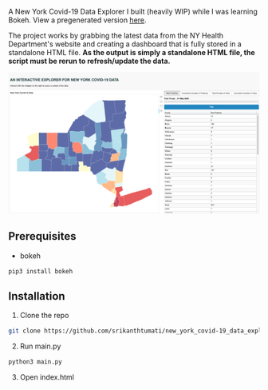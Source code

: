 A New York Covid-19 Data Explorer I built (heavily WIP) while I was learning Bokeh. View a pregenerated version [here](https://srikanthtumati.com/new_york_covid-19_data_explorer/).

The project works by grabbing the latest data from the NY Health Department's website and creating a dashboard that is fully stored in a standalone HTML file. **As the output is simply a standalone HTML file, the script must be rerun to refresh/update the data.**

[![Product Name Screen Shot][product-screenshot]](https://srikanthtumati.com/new_york_covid-19_data_explorer/)

## Prerequisites

* bokeh
```sh
pip3 install bokeh
```

## Installation

1. Clone the repo
```sh
git clone https://github.com/srikanthtumati/new_york_covid-19_data_explorer.git
```
2. Run main.py
```sh
python3 main.py
```
3. Open index.html

[product-screenshot]: images/screenshot.png

